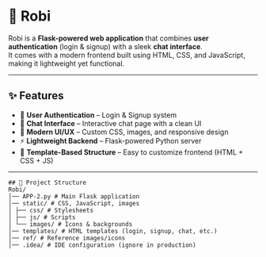 # 🤖 Robi

Robi is a **Flask-powered web application** that combines **user authentication** (login & signup) with a sleek **chat interface**.  
It comes with a modern frontend built using HTML, CSS, and JavaScript, making it lightweight yet functional.

---

## ✨ Features
- 🔑 **User Authentication** – Login & Signup system  
- 💬 **Chat Interface** – Interactive chat page with a clean UI  
- 🎨 **Modern UI/UX** – Custom CSS, images, and responsive design  
- ⚡ **Lightweight Backend** – Flask-powered Python server  
- 📂 **Template-Based Structure** – Easy to customize frontend (HTML + CSS + JS)

---
```
## 📂 Project Structure
Robi/
│── APP-2.py # Main Flask application
│── static/ # CSS, JavaScript, images
│ ├── css/ # Stylesheets
│ ├── js/ # Scripts
│ └── images/ # Icons & backgrounds
│── templates/ # HTML templates (login, signup, chat, etc.)
│── ref/ # Reference images/icons
│── .idea/ # IDE configuration (ignore in production)
```
